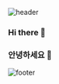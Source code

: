![header](https://capsule-render.vercel.app/api?type=wave&color=auto&height=300&section=header&text=Nok0714&fontSize=90)

### Hi there 👋



### 안녕하세요 👋



![footer](https://capsule-render.vercel.app/api?type=wave&color=auto&height=200&section=footer&fontSize=90)
